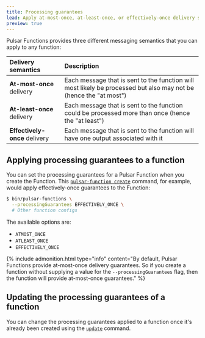 ```yaml
---
title: Processing guarantees
lead: Apply at-most-once, at-least-once, or effectively-once delivery semantics to Pulsar Functions
preview: true
---
```


Pulsar Functions provides three different messaging semantics that you can apply to any function:

Delivery semantics | Description
:------------------|:-------
**At-most-once** delivery | Each message that is sent to the function will most likely be processed but also may not be (hence the "at most")
**At-least-once** delivery | Each message that is sent to the function could be processed more than once (hence the "at least")
**Effectively-once** delivery | Each message that is sent to the function will have one output associated with it

## Applying processing guarantees to a function

You can set the processing guarantees for a Pulsar Function when you create the Function. This [`pulsar-function create`](../../reference/CliTools#pulsar-admin-functions-create) command, for example, would apply effectively-once guarantees to the Function:

```bash
$ bin/pulsar-functions \
  --processingGuarantees EFFECTIVELY_ONCE \
  # Other function configs
```

The available options are:

* `ATMOST_ONCE`
* `ATLEAST_ONCE`
* `EFFECTIVELY_ONCE`

{% include admonition.html type="info" content="By default, Pulsar Functions provide at-most-once delivery guarantees. So if you create a function without supplying a value for the `--processingGuarantees` flag, then the function will provide at-most-once guarantees." %}

## Updating the processing guarantees of a function

You can change the processing guarantees applied to a function once it's already been created using the [`update`](../../reference/CliTools#pulsar-admin-functions-update) command.